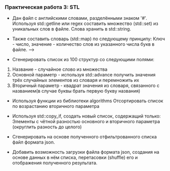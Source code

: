 ### Практическая работа 3: STL
- Дан файл с английскими словами, разделёнными знаком '#'. Используя std::getline или
regex составить множество (std::set) из уникальных слов в файле. Слова хранить в std::string.

- Также составить словарь (std::map) по следующему принципу: Ключ - число, значение - количество слов из указанного числа букв в файле. -->

- Сгенерировать список из 100 структур со следующими полями:
1) Название - случайное слово из множества
2) Основной параметр - используя std::advance получить значения трёх случайных
элементов из словаря и перемножить их
3) Вторичный параметр - квадрат значения из словаря, связанного с названием(в случае
буквы брать первую букву названия)


- Используя функции из библиотеки algorithms
Отсортировать список по возрастанию вторичного параметра
- Используя std::copy_if, создать новый список, содержащий только:
Элементы с чётной разностью основного и вторичного параметра (округлить разность до целого)
- Сгенерировать на основе полученного отфильтрованного списка файл формата json.


- Добавить возможность загрузки файла формата json, создания на основе данных в нём
списка, перетасовки (shuffle) его и отображения полученного результата.